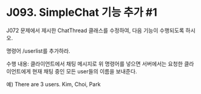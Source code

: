 # J093. SimpleChat 기능 추가 #1
J072 문제에서 제시한 ChatThread 클래스를 수정하여, 다음 기능이 수행되도록 하시오.


명령어 /userlist를 추가하라.


수행 내용:
클라이언트에서 채팅 메시지로 위 명령어를 넣으면 서버에서는 요청한 클라이언트에게 현재 채팅 중인 모든 user들의 이름을 보내준다.


예)
There are 3 users.
Kim, Choi, Park